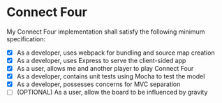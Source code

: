 # Connect Four

My Connect Four implementation shall satisfy the following minimum specification:

* [X] As a developer, uses webpack for bundling and source map creation
* [X] As a developer, uses Express to serve the client-sided app
* [X] As a user, allows me and another player to play Connect Four
* [X] As a developer, contains unit tests using Mocha to test the model
* [X] As a developer, possesses concerns for MVC separation
* [ ] (OPTIONAL) As a user, allow the board to be influenced by gravity
